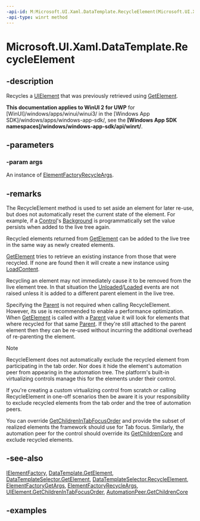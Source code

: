 ```yaml
---
-api-id: M:Microsoft.UI.Xaml.DataTemplate.RecycleElement(Microsoft.UI.Xaml.ElementFactoryRecycleArgs)
-api-type: winrt method
---
```


<!-- Method syntax.
public void DataTemplate.RecycleElement(ElementFactoryRecycleArgs args)
-->

# Microsoft.UI.Xaml.DataTemplate.RecycleElement

## -description

Recycles a [UIElement](../microsoft.ui.xaml/uielement.md) that was previously retrieved using [GetElement](datatemplate_getelement_445960756.md).

**This documentation applies to WinUI 2 for UWP** for [WinUI]/windows/apps/winui/winui3/ in the [Windows App SDK]/windows/apps/windows-app-sdk/, see the **[Windows App SDK namespaces]/windows/windows-app-sdk/api/winrt/**.

## -parameters

### -param args

An instance of [ElementFactoryRecycleArgs](elementfactoryrecycleargs.md).

## -remarks

The RecycleElement method is used to set aside an element for later re-use, but does not automatically reset the current state of the element. For example, if a [Control](../microsoft.ui.xaml.controls/control.md)'s [Background](../microsoft.ui.xaml.controls/control_background.md) is programmatically set the value persists when added to the live tree again.

Recycled elements returned from [GetElement](datatemplate_getelement_445960756.md) can be added to the live tree in the same way as newly created elements.

[GetElement](datatemplate_getelement_445960756.md) tries to retrieve an existing instance from those that were recycled. If none are found then it will create a new instance using [LoadContent](datatemplate_loadcontent_471913183.md).  

Recycling an element may not immediately cause it to be removed from the live element tree. In that situation the [Unloaded](frameworkelement_unloaded.md)/[Loaded](frameworkelement_loaded.md) events are not raised unless it is added to a different parent element in the live tree.

Specifying the [Parent](elementfactoryrecycleargs_parent.md) is not required when calling RecycleElement. However, its use is recommended to enable a performance optimization. When [GetElement](datatemplate_getelement_445960756.md) is called with a [Parent](elementfactorygetargs_parent.md) value it will look for elements that where recycled for that same [Parent](elementfactorygetargs_parent.md). If they're still attached to the parent element then they can be re-used without incurring the additional overhead of re-parenting the element.

> [!NOTE]
> RecycleElement does not automatically exclude the recycled element from participating in the tab order. Nor does it hide the element's automation peer from appearing in the automation tree. The platform's built-in virtualizing controls manage this for the elements under their control.  
>
> If you're creating a custom virtualizing control from scratch or calling RecycleElement in one-off scenarios then be aware it is your responsibility to exclude recycled elements from the tab order and the tree of automation peers.
>
> You can override [GetChildrenInTabFocusOrder](uielement_getchildrenintabfocusorder_1610735643) and provide the subset of realized elements the framework should use for Tab focus. Similarly, the automation peer for the control should override its [GetChildrenCore](../windows.ui.xaml.automation.peers/automationpeer_getchildrencore_766641859) and exclude recycled elements.

## -see-also

[IElementFactory](ielementfactory.md), [DataTemplate.GetElement](/uwp/api/windows.ui.xaml.datatemplate.getelement), [DataTemplateSelector.GetElement](/uwp/api/windows.ui.xaml.controls.datatemplateselector.getelement), [DataTemplateSelector.RecycleElement](/uwp/api/windows.ui.xaml.controls.datatemplateselector.recycleelement), [ElementFactoryGetArgs](elementfactorygetargs.md), [ElementFactoryRecycleArgs](elementfactoryrecycleargs.md), [UIElement.GetChildrenInTabFocusOrder](/windows/winui/api/microsoft.ui.xaml.uielement.getchildrenintabfocusorder), [AutomationPeer.GetChildrenCore](/windows/winui/api/microsoft.ui.xaml.automation.peers.automationpeer.getchildrencore)

## -examples

